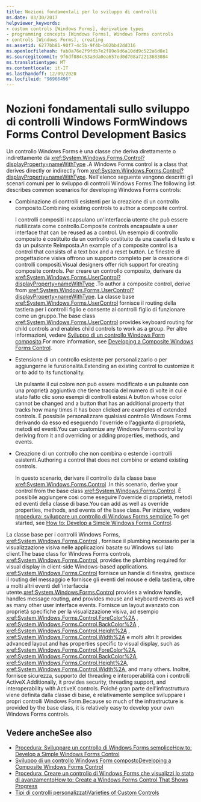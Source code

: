 ```yaml
---
title: Nozioni fondamentali per lo sviluppo di controlli
ms.date: 03/30/2017
helpviewer_keywords:
- custom controls [Windows Forms], derivation types
- programming concepts [Windows Forms], Windows Forms controls
- controls [Windows Forms], creating
ms.assetid: 6277bb81-90f7-4c5b-9f4b-b02bb42dd316
ms.openlocfilehash: fab0a76e2f9fdb7e2f89e9d6a10dd9c522a6d8e1
ms.sourcegitcommit: 9f6df084c53a3da0ea657ed0d708a72213683084
ms.translationtype: MT
ms.contentlocale: it-IT
ms.lasthandoff: 12/09/2020
ms.locfileid: "96966496"
---
```

# <a name="windows-forms-control-development-basics"></a><span data-ttu-id="0e71c-102">Nozioni fondamentali sullo sviluppo di controlli Windows Form</span><span class="sxs-lookup"><span data-stu-id="0e71c-102">Windows Forms Control Development Basics</span></span>
<span data-ttu-id="0e71c-103">Un controllo Windows Forms è una classe che deriva direttamente o indirettamente da <xref:System.Windows.Forms.Control?displayProperty=nameWithType> .</span><span class="sxs-lookup"><span data-stu-id="0e71c-103">A Windows Forms control is a class that derives directly or indirectly from <xref:System.Windows.Forms.Control?displayProperty=nameWithType>.</span></span> <span data-ttu-id="0e71c-104">Nell'elenco seguente vengono descritti gli scenari comuni per lo sviluppo di controlli Windows Forms:</span><span class="sxs-lookup"><span data-stu-id="0e71c-104">The following list describes common scenarios for developing Windows Forms controls:</span></span>  
  
- <span data-ttu-id="0e71c-105">Combinazione di controlli esistenti per la creazione di un controllo composito.</span><span class="sxs-lookup"><span data-stu-id="0e71c-105">Combining existing controls to author a composite control.</span></span>  
  
     <span data-ttu-id="0e71c-106">I controlli compositi incapsulano un'interfaccia utente che può essere riutilizzata come controllo.</span><span class="sxs-lookup"><span data-stu-id="0e71c-106">Composite controls encapsulate a user interface that can be reused as a control.</span></span> <span data-ttu-id="0e71c-107">Un esempio di controllo composito è costituito da un controllo costituito da una casella di testo e da un pulsante Reimposta.</span><span class="sxs-lookup"><span data-stu-id="0e71c-107">An example of a composite control is a control that consists of a text box and a reset button.</span></span> <span data-ttu-id="0e71c-108">Le finestre di progettazione visiva offrono un supporto completo per la creazione di controlli compositi.</span><span class="sxs-lookup"><span data-stu-id="0e71c-108">Visual designers offer rich support for creating composite controls.</span></span> <span data-ttu-id="0e71c-109">Per creare un controllo composito, derivare da <xref:System.Windows.Forms.UserControl?displayProperty=nameWithType> .</span><span class="sxs-lookup"><span data-stu-id="0e71c-109">To author a composite control, derive from <xref:System.Windows.Forms.UserControl?displayProperty=nameWithType>.</span></span> <span data-ttu-id="0e71c-110">La classe base <xref:System.Windows.Forms.UserControl> fornisce il routing della tastiera per i controlli figlio e consente ai controlli figlio di funzionare come un gruppo.</span><span class="sxs-lookup"><span data-stu-id="0e71c-110">The base class <xref:System.Windows.Forms.UserControl> provides keyboard routing for child controls and enables child controls to work as a group.</span></span> <span data-ttu-id="0e71c-111">Per altre informazioni, vedere [Sviluppo di un controllo Windows Form composito](developing-a-composite-windows-forms-control.md).</span><span class="sxs-lookup"><span data-stu-id="0e71c-111">For more information, see [Developing a Composite Windows Forms Control](developing-a-composite-windows-forms-control.md).</span></span>  
  
- <span data-ttu-id="0e71c-112">Estensione di un controllo esistente per personalizzarlo o per aggiungerne le funzionalità.</span><span class="sxs-lookup"><span data-stu-id="0e71c-112">Extending an existing control to customize it or to add to its functionality.</span></span>  
  
     <span data-ttu-id="0e71c-113">Un pulsante il cui colore non può essere modificato e un pulsante con una proprietà aggiuntiva che tiene traccia del numero di volte in cui è stato fatto clic sono esempi di controlli estesi.</span><span class="sxs-lookup"><span data-stu-id="0e71c-113">A button whose color cannot be changed and a button that has an additional property that tracks how many times it has been clicked are examples of extended controls.</span></span> <span data-ttu-id="0e71c-114">È possibile personalizzare qualsiasi controllo Windows Forms derivando da esso ed eseguendo l'override o l'aggiunta di proprietà, metodi ed eventi.</span><span class="sxs-lookup"><span data-stu-id="0e71c-114">You can customize any Windows Forms control by deriving from it and overriding or adding properties, methods, and events.</span></span>  
  
- <span data-ttu-id="0e71c-115">Creazione di un controllo che non combina o estende i controlli esistenti.</span><span class="sxs-lookup"><span data-stu-id="0e71c-115">Authoring a control that does not combine or extend existing controls.</span></span>  
  
     <span data-ttu-id="0e71c-116">In questo scenario, derivare il controllo dalla classe base <xref:System.Windows.Forms.Control> .</span><span class="sxs-lookup"><span data-stu-id="0e71c-116">In this scenario, derive your control from the base class <xref:System.Windows.Forms.Control>.</span></span> <span data-ttu-id="0e71c-117">È possibile aggiungere così come eseguire l'override di proprietà, metodi ed eventi della classe di base.</span><span class="sxs-lookup"><span data-stu-id="0e71c-117">You can add as well as override properties, methods, and events of the base class.</span></span> <span data-ttu-id="0e71c-118">Per iniziare, vedere [procedura: sviluppare un controllo di Windows Forms semplice](how-to-develop-a-simple-windows-forms-control.md).</span><span class="sxs-lookup"><span data-stu-id="0e71c-118">To get started, see [How to: Develop a Simple Windows Forms Control](how-to-develop-a-simple-windows-forms-control.md).</span></span>  
  
 <span data-ttu-id="0e71c-119">La classe base per i controlli Windows Forms, <xref:System.Windows.Forms.Control> , fornisce il plumbing necessario per la visualizzazione visiva nelle applicazioni basate su Windows sul lato client.</span><span class="sxs-lookup"><span data-stu-id="0e71c-119">The base class for Windows Forms controls, <xref:System.Windows.Forms.Control>, provides the plumbing required for visual display in client-side Windows-based applications.</span></span> <span data-ttu-id="0e71c-120"><xref:System.Windows.Forms.Control> fornisce un handle di finestra, gestisce il routing del messaggio e fornisce gli eventi del mouse e della tastiera, oltre a molti altri eventi dell'interfaccia utente.</span><span class="sxs-lookup"><span data-stu-id="0e71c-120"><xref:System.Windows.Forms.Control> provides a window handle, handles message routing, and provides mouse and keyboard events as well as many other user interface events.</span></span> <span data-ttu-id="0e71c-121">Fornisce un layout avanzato con proprietà specifiche per la visualizzazione visiva, ad esempio <xref:System.Windows.Forms.Control.ForeColor%2A> , <xref:System.Windows.Forms.Control.BackColor%2A> , <xref:System.Windows.Forms.Control.Height%2A> , <xref:System.Windows.Forms.Control.Width%2A> e molti altri.</span><span class="sxs-lookup"><span data-stu-id="0e71c-121">It provides advanced layout and has properties specific to visual display, such as <xref:System.Windows.Forms.Control.ForeColor%2A>, <xref:System.Windows.Forms.Control.BackColor%2A>, <xref:System.Windows.Forms.Control.Height%2A>, <xref:System.Windows.Forms.Control.Width%2A>, and many others.</span></span> <span data-ttu-id="0e71c-122">Inoltre, fornisce sicurezza, supporto del threading e interoperabilità con i controlli ActiveX.</span><span class="sxs-lookup"><span data-stu-id="0e71c-122">Additionally, it provides security, threading support, and interoperability with ActiveX controls.</span></span> <span data-ttu-id="0e71c-123">Poiché gran parte dell'infrastruttura viene definita dalla classe di base, è relativamente semplice sviluppare i propri controlli Windows Form.</span><span class="sxs-lookup"><span data-stu-id="0e71c-123">Because so much of the infrastructure is provided by the base class, it is relatively easy to develop your own Windows Forms controls.</span></span>  
  
## <a name="see-also"></a><span data-ttu-id="0e71c-124">Vedere anche</span><span class="sxs-lookup"><span data-stu-id="0e71c-124">See also</span></span>

- [<span data-ttu-id="0e71c-125">Procedura: Sviluppare un controllo di Windows Forms semplice</span><span class="sxs-lookup"><span data-stu-id="0e71c-125">How to: Develop a Simple Windows Forms Control</span></span>](how-to-develop-a-simple-windows-forms-control.md)
- [<span data-ttu-id="0e71c-126">Sviluppo di un controllo Windows Form composto</span><span class="sxs-lookup"><span data-stu-id="0e71c-126">Developing a Composite Windows Forms Control</span></span>](developing-a-composite-windows-forms-control.md)
- [<span data-ttu-id="0e71c-127">Procedura: Creare un controllo di Windows Forms che visualizzi lo stato di avanzamento</span><span class="sxs-lookup"><span data-stu-id="0e71c-127">How to: Create a Windows Forms Control That Shows Progress</span></span>](how-to-create-a-windows-forms-control-that-shows-progress.md)
- [<span data-ttu-id="0e71c-128">Tipi di controlli personalizzati</span><span class="sxs-lookup"><span data-stu-id="0e71c-128">Varieties of Custom Controls</span></span>](varieties-of-custom-controls.md)
